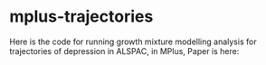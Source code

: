 # mplus-trajectories
Here is the code for running growth mixture modelling analysis for trajectories of depression in ALSPAC, in MPlus, Paper is here: 
